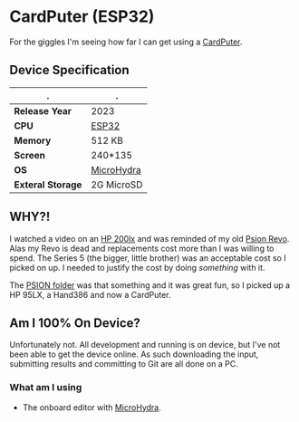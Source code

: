 # CardPuter (ESP32)

For the giggles I'm seeing how far I can get using a [CardPuter](https://shop.m5stack.com/products/m5stack-cardputer-kit-w-m5stamps3). 

## Device Specification

|.| .                                                                |
|-|------------------------------------------------------------------|
|**Release Year**| 2023                                                             | 
|**CPU**| [ESP32](https://www.espressif.com/en/products/socs/esp32-s3)     |
|**Memory**| 512 KB                                                           |
|**Screen**| 240*135                                                          |
|**OS**| [MicroHydra](https://github.com/echo-lalia/Cardputer-MicroHydra) |
|**Exteral Storage**| 2G MicroSD                                                       |

## WHY?!

I watched a video on an [HP 200lx](https://en.wikipedia.org/wiki/HP_200LX) and was reminded of my old [Psion Revo](https://en.wikipedia.org/wiki/Psion_Revo). Alas my Revo is dead and replacements cost more than I was willing to spend. The Series 5 (the bigger, little brother) was an acceptable cost so I picked on up. I needed to justify the cost by doing *something* with it.

The [PSION folder](https://github.com/mlk/aoc/tree/main/PSION) was that something and it was great fun, so I picked up a HP 95LX, a Hand386 and now a CardPuter.

## Am I 100% On Device?

Unfortunately not. All development and running is on device, but I've not been able to get the device online. 
As such downloading the input, submitting results and committing to Git are all done on a PC. 

### What am I using

* The onboard editor with [MicroHydra](https://github.com/echo-lalia/Cardputer-MicroHydra). 